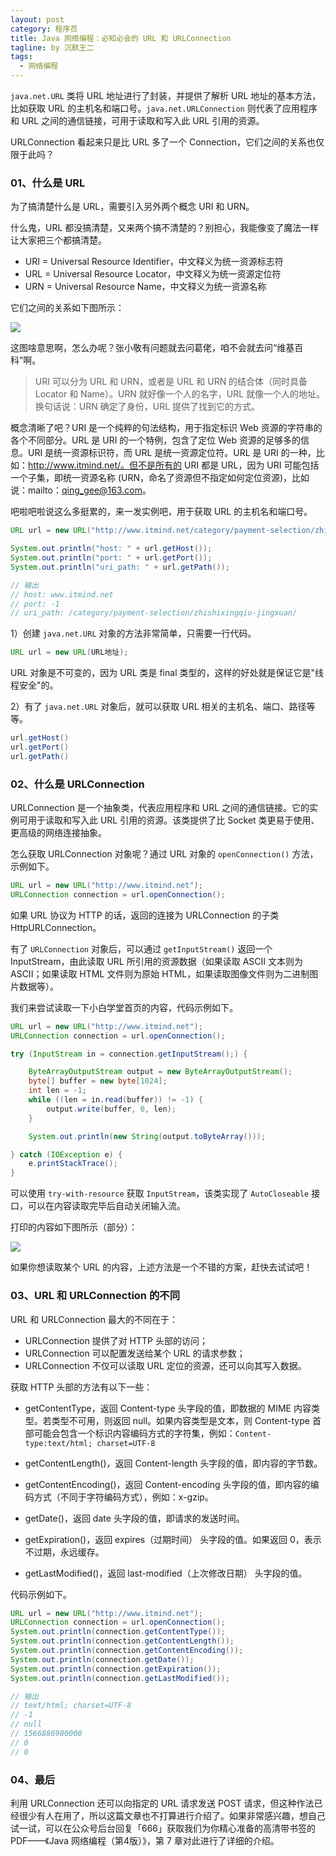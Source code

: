 ```yaml
---
layout: post
category: 程序员
title: Java 网络编程：必知必会的 URL 和 URLConnection
tagline: by 沉默王二
tags: 
  - 网络编程
---
```


`java.net.URL` 类将 URL 地址进行了封装，并提供了解析 URL 地址的基本方法，比如获取 URL 的主机名和端口号。`java.net.URLConnection` 则代表了应用程序和 URL 之间的通信链接，可用于读取和写入此 URL 引用的资源。

URLConnection 看起来只是比 URL 多了一个 Connection，它们之间的关系也仅限于此吗？

<!--more-->
### 01、什么是 URL

为了搞清楚什么是 URL，需要引入另外两个概念 URI 和 URN。

什么鬼，URL 都没搞清楚，又来两个搞不清楚的？别担心，我能像变了魔法一样让大家把三个都搞清楚。

- URI = Universal Resource Identifier，中文释义为统一资源标志符
- URL = Universal Resource Locator，中文释义为统一资源定位符
- URN = Universal Resource Name，中文释义为统一资源名称

它们之间的关系如下图所示：

![](https://upload-images.jianshu.io/upload_images/1179389-e162059bb8ad0c89.png?imageMogr2/auto-orient/strip%7CimageView2/2/w/1240)

这图啥意思啊，怎么办呢？张小敬有问题就去问葛佬，咱不会就去问“维基百科”啊。

>URI 可以分为 URL 和 URN，或者是 URL 和 URN 的结合体（同时具备 Locator 和 Name）。URN 就好像一个人的名字，URL 就像一个人的地址。换句话说：URN 确定了身份，URL 提供了找到它的方式。

概念清晰了吧？URI 是一个纯粹的句法结构，用于指定标识 Web 资源的字符串的各个不同部分。URL 是 URI 的一个特例，包含了定位 Web 资源的足够多的信息。URI 是统一资源标识符，而 URL 是统一资源定位符。URL 是 URI 的一种，比如：http://www.itmind.net/。但不是所有的 URI 都是 URL，因为 URI 可能包括一个子集，即统一资源名称 (URN，命名了资源但不指定如何定位资源)，比如说：mailto：qing_gee@163.com。

吧啦吧啦说这么多挺累的，来一发实例吧，用于获取 URL 的主机名和端口号。

```java
URL url = new URL("http://www.itmind.net/category/payment-selection/zhishixingqiu-jingxuan/");

System.out.println("host: " + url.getHost());
System.out.println("port: " + url.getPort());
System.out.println("uri_path: " + url.getPath());

// 输出
// host: www.itmind.net
// port: -1
// uri_path: /category/payment-selection/zhishixingqiu-jingxuan/
```

1）创建 `java.net.URL` 对象的方法非常简单，只需要一行代码。

```java
URL url = new URL(URL地址);
```

URL 对象是不可变的，因为 URL 类是 final 类型的，这样的好处就是保证它是"线程安全"的。

2）有了 `java.net.URL` 对象后，就可以获取 URL 相关的主机名、端口、路径等等。

```java
url.getHost()
url.getPort()
url.getPath()
```

### 02、什么是 URLConnection

URLConnection 是一个抽象类，代表应用程序和 URL 之间的通信链接。它的实例可用于读取和写入此 URL 引用的资源。该类提供了比 Socket 类更易于使用、更高级的网络连接抽象。

怎么获取 URLConnection 对象呢？通过 URL 对象的 `openConnection()` 方法，示例如下。

```java
URL url = new URL("http://www.itmind.net");
URLConnection connection = url.openConnection();
```

如果 URL 协议为  HTTP 的话，返回的连接为 URLConnection 的子类 HttpURLConnection。

有了 `URLConnection` 对象后，可以通过 `getInputStream()` 返回一个 InputStream，由此读取 URL 所引用的资源数据（如果读取 ASCII 文本则为 ASCII；如果读取 HTML 文件则为原始 HTML，如果读取图像文件则为二进制图片数据等）。

我们来尝试读取一下小白学堂首页的内容，代码示例如下。

```java
URL url = new URL("http://www.itmind.net");
URLConnection connection = url.openConnection();

try (InputStream in = connection.getInputStream();) {

	ByteArrayOutputStream output = new ByteArrayOutputStream();
	byte[] buffer = new byte[1024];
	int len = -1;
	while ((len = in.read(buffer)) != -1) {
		output.write(buffer, 0, len);
	}

	System.out.println(new String(output.toByteArray()));

} catch (IOException e) {
	e.printStackTrace();
}
```

可以使用 `try-with-resource` 获取 `InputStream`，该类实现了 `AutoCloseable` 接口，可以在内容读取完毕后自动关闭输入流。

打印的内容如下图所示（部分）：

![](https://upload-images.jianshu.io/upload_images/1179389-7b6b220f97958927.png?imageMogr2/auto-orient/strip%7CimageView2/2/w/1240)

如果你想读取某个 URL 的内容，上述方法是一个不错的方案，赶快去试试吧！

### 03、URL 和 URLConnection 的不同

URL 和 URLConnection 最大的不同在于：

- URLConnection 提供了对 HTTP 头部的访问；
- URLConnection 可以配置发送给某个 URL 的请求参数；
- URLConnection 不仅可以读取 URL 定位的资源，还可以向其写入数据。

获取 HTTP 头部的方法有以下一些：

- getContentType，返回 Content-type 头字段的值，即数据的 MIME 内容类型。若类型不可用，则返回 null。如果内容类型是文本，则 Content-type 首部可能会包含一个标识内容编码方式的字符集，例如：`Content-type:text/html; charset=UTF-8`

- getContentLength()，返回 Content-length 头字段的值，即内容的字节数。

- getContentEncoding()，返回 Content-encoding 头字段的值，即内容的编码方式（不同于字符编码方式），例如：x-gzip。

- getDate()，返回 date 头字段的值，即请求的发送时间。

- getExpiration()，返回 expires（过期时间） 头字段的值。如果返回 0，表示不过期，永远缓存。

- getLastModified()，返回 last-modified（上次修改日期） 头字段的值。

代码示例如下。

```java
URL url = new URL("http://www.itmind.net");
URLConnection connection = url.openConnection();
System.out.println(connection.getContentType());
System.out.println(connection.getContentLength());
System.out.println(connection.getContentEncoding());
System.out.println(connection.getDate());
System.out.println(connection.getExpiration());
System.out.println(connection.getLastModified());

// 输出
// text/html; charset=UTF-8
// -1
// null
// 1566886980000
// 0
// 0
```

### 04、最后

利用 URLConnection 还可以向指定的 URL 请求发送 POST 请求，但这种作法已经很少有人在用了，所以这篇文章也不打算进行介绍了。如果非常感兴趣，想自己试一试，可以在公众号后台回复「666」获取我们为你精心准备的高清带书签的 PDF——《Java 网络编程（第4版）》，第 7 章对此进行了详细的介绍。